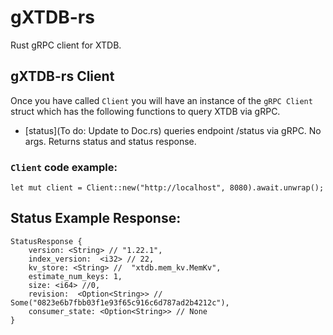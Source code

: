 # gXTDB-rs

Rust gRPC client for XTDB.

## gXTDB-rs Client

Once you have called `Client` you will have an instance of the `gRPC Client` struct which has the following functions to query XTDB via gRPC.

- [status](To do: Update to Doc.rs) queries endpoint /status via gRPC. No args. Returns status and status response.

### `Client` code example:

```
let mut client = Client::new("http://localhost", 8080).await.unwrap();
```

## Status Example Response:

```
StatusResponse {
    version: <String> // "1.22.1",
    index_version:  <i32> // 22,
    kv_store: <String> //  "xtdb.mem_kv.MemKv",
    estimate_num_keys: 1,
    size: <i64> //0,
    revision:  <Option<String>> // Some("0823e6b7fbb03f1e93f65c916c6d787ad2b4212c"),
    consumer_state: <Option<String>> // None
} 
```
